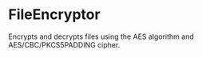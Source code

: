 # FileEncryptor
Encrypts and decrypts files using the AES algorithm and AES/CBC/PKCS5PADDING cipher. 
